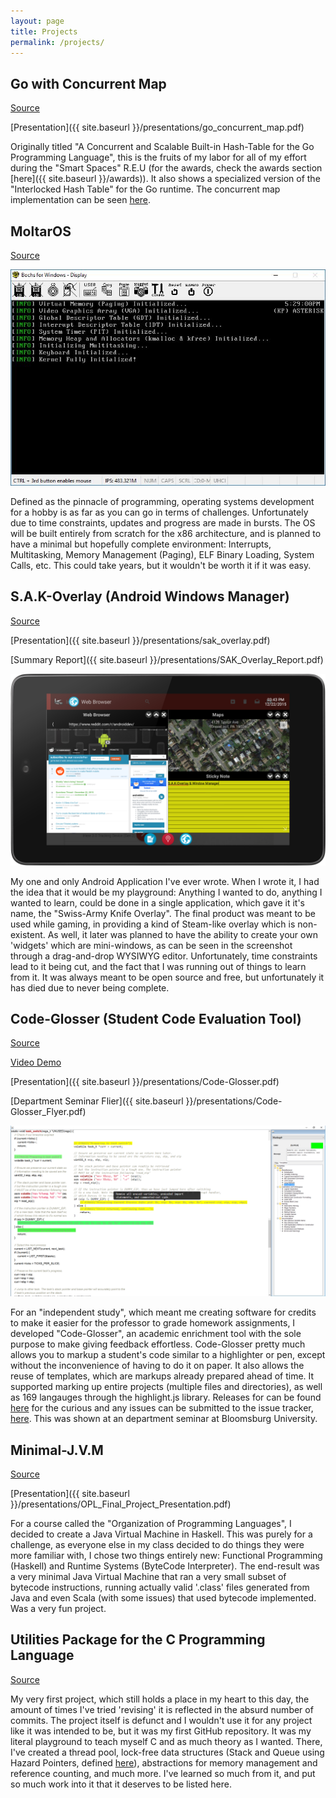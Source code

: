 ```yaml
---
layout: page
title: Projects
permalink: /projects/
---
```


## Go with Concurrent Map

[Source](https://github.com/LouisJenkinsCS/Go_With_Concurrent_Map_Builtin)

[Presentation]({{ site.baseurl }}/presentations/go_concurrent_map.pdf)

Originally titled "A Concurrent and Scalable Built-in Hash-Table for the Go Programming Language", this is the fruits of my labor for
all of my effort during the "Smart Spaces" R.E.U (for the awards, check the awards section [here]({{ site.baseurl }}/awards)).
It also shows a specialized version of the "Interlocked Hash Table" for the Go runtime. The concurrent map implementation can be seen
[here](https://github.com/LouisJenkinsCS/Go_With_Concurrent_Map_Builtin/blob/master/src/runtime/concurrent_map.go).


## MoltarOS

[Source](https://github.com/LouisJenkinsCS/MoltarOS)

![Screenshot](https://raw.githubusercontent.com/LouisJenkinsCS/MoltarOS/master/multitasking.JPG)

Defined as the pinnacle of programming, operating systems development for a hobby is as far as you can go
in terms of challenges. Unfortunately due to time constraints, updates and progress are made in bursts.
The OS will be built entirely from scratch for the x86 architecture, and is planned to have a minimal but
hopefully complete environment: Interrupts, Multitasking, Memory Management (Paging), ELF Binary Loading,
System Calls, etc. This could take years, but it wouldn't be worth it if it was easy.


## S.A.K-Overlay (Android Windows Manager)

[Source](https://github.com/LouisJenkinsCS/S.A.K-Overlay)

[Presentation]({{ site.baseurl }}/presentations/sak_overlay.pdf)

[Summary Report]({{ site.baseurl }}/presentations/SAK_Overlay_Report.pdf)

![Screenshot](https://raw.githubusercontent.com/LouisJenkinsCS/S.A.K-Overlay/master/S.A.K-Overlay_Screenshot.png)

My one and only Android Application I've ever wrote. When I wrote it, I had the idea that it would be my playground:
Anything I wanted to do, anything I wanted to learn, could be done in a single application, which gave it it's name,
the "Swiss-Army Knife Overlay". The final product was meant to be used while gaming, in providing a kind of Steam-like
overlay which is non-existent. As well, it later was planned to have the ability to create your own 'widgets' which are
mini-windows, as can be seen in the screenshot through a drag-and-drop WYSIWYG editor. Unfortunately, time constraints
lead to it being cut, and the fact that I was running out of things to learn from it. It was always meant to be open source
and free, but unfortunately it has died due to never being complete.

## Code-Glosser (Student Code Evaluation Tool)

[Source](https://github.com/LouisJenkinsCS/Code-Glosser)

[Video Demo](https://www.youtube.com/watch?v=FailmQ7r73s)

[Presentation]({{ site.baseurl }}/presentations/Code-Glosser.pdf)

[Department Seminar Flier]({{ site.baseurl }}/presentations/Code-Glosser_Flyer.pdf)

![Screenshot](https://raw.githubusercontent.com/LouisJenkinsCS/Code-Glosser/master/screenshots/CG_MoltarOS_C_Final.png)

For an "independent study", which meant me creating software for credits to make it easier for the professor to grade homework assignments,
I developed "Code-Glosser", an academic enrichment tool with the sole purpose to make giving feedback effortless. Code-Glosser pretty much allows
you to markup a student's code similar to a highlighter or pen, except without the inconvenience of having to do it on paper. It also allows the reuse
of templates, which are markups already prepared ahead of time. It supported marking up entire projects (multiple files and directories), as well as
169 langauges through the highlight.js library. Releases for can be found [here](https://github.com/LouisJenkinsCS/Code-Glosser/releases) for the curious
and any issues can be submitted to the issue tracker, [here](https://github.com/LouisJenkinsCS/Code-Glosser/issues). This was shown at an department seminar
at Bloomsburg University.

## Minimal-J.V.M

[Source](https://github.com/LouisJenkinsCS/Minimal-JVM)

[Presentation]({{ site.baseurl }}/presentations/OPL_Final_Project_Presentation.pdf)

For a course called the "Organization of Programming Languages", I decided to create a Java Virtual Machine in Haskell.
This was purely for a challenge, as everyone else in my class decided to do things they were more familiar with, I chose two
things entirely new: Functional Programming (Haskell) and Runtime Systems (ByteCode Interpreter). The end-result was a very minimal
Java Virtual Machine that ran a very small subset of bytecode instructions, running actually valid '.class' files generated from Java and
even Scala (with some issues) that used bytecode implemented. Was a very fun project.

## Utilities Package for the C Programming Language

[Source](https://github.com/LouisJenkinsCS/C_Utils)

My very first project, which still holds a place in my heart to this day, the amount of times I've tried 'revising' it is reflected in the absurd number of
commits. The project itself is defunct and I wouldn't use it for any project like it was intended to be, but it was my first GitHub repository. It was my
literal playground to teach myself C and as much theory as I wanted. There, I've created a thread pool, lock-free data structures (Stack and Queue using
Hazard Pointers, defined [here](http://web.cecs.pdx.edu/~walpole/class/cs510/papers/11.pdf)), abstractions for memory management and reference counting,
and much more. I've learned so much from it, and put so much work into it that it deserves to be listed here.
